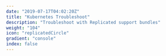 ```yaml
---
date: "2019-07-17T04:02:20Z"
title: "Kubernetes Troubleshoot"
description: "Troubleshoot with Replicated support bundles"
weight: "104"
icon: "replicatedCircle"
gradient: "console"
index: false
---
```

